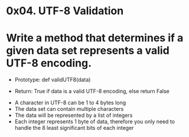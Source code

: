 # 0x04. UTF-8 Validation

# Write a method that determines if a given data set represents a valid UTF-8 encoding.

+ Prototype: def validUTF8(data)
- Return: True if data is a valid UTF-8 encoding, else return False
* A character in UTF-8 can be 1 to 4 bytes long
* The data set can contain multiple characters
* The data will be represented by a list of integers
* Each integer represents 1 byte of data, therefore you only need to handle the 8 least significant bits of each integer
